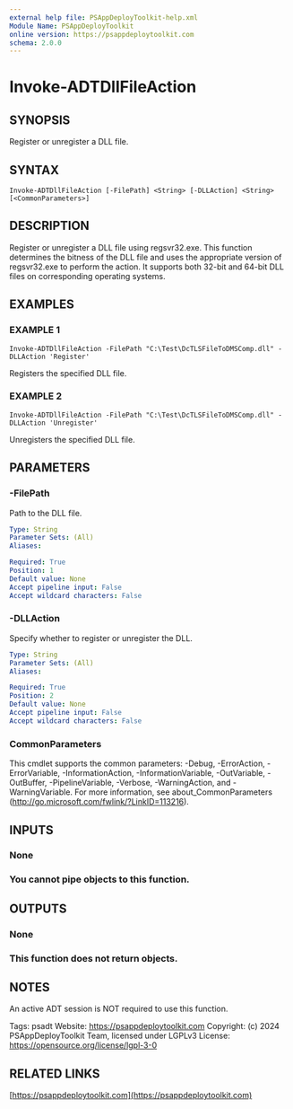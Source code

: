 ```yaml
---
external help file: PSAppDeployToolkit-help.xml
Module Name: PSAppDeployToolkit
online version: https://psappdeploytoolkit.com
schema: 2.0.0
---
```


# Invoke-ADTDllFileAction

## SYNOPSIS
Register or unregister a DLL file.

## SYNTAX

```
Invoke-ADTDllFileAction [-FilePath] <String> [-DLLAction] <String> [<CommonParameters>]
```

## DESCRIPTION
Register or unregister a DLL file using regsvr32.exe.
This function determines the bitness of the DLL file and uses the appropriate version of regsvr32.exe to perform the action.
It supports both 32-bit and 64-bit DLL files on corresponding operating systems.

## EXAMPLES

### EXAMPLE 1
```
Invoke-ADTDllFileAction -FilePath "C:\Test\DcTLSFileToDMSComp.dll" -DLLAction 'Register'
```

Registers the specified DLL file.

### EXAMPLE 2
```
Invoke-ADTDllFileAction -FilePath "C:\Test\DcTLSFileToDMSComp.dll" -DLLAction 'Unregister'
```

Unregisters the specified DLL file.

## PARAMETERS

### -FilePath
Path to the DLL file.

```yaml
Type: String
Parameter Sets: (All)
Aliases:

Required: True
Position: 1
Default value: None
Accept pipeline input: False
Accept wildcard characters: False
```

### -DLLAction
Specify whether to register or unregister the DLL.

```yaml
Type: String
Parameter Sets: (All)
Aliases:

Required: True
Position: 2
Default value: None
Accept pipeline input: False
Accept wildcard characters: False
```

### CommonParameters
This cmdlet supports the common parameters: -Debug, -ErrorAction, -ErrorVariable, -InformationAction, -InformationVariable, -OutVariable, -OutBuffer, -PipelineVariable, -Verbose, -WarningAction, and -WarningVariable.
For more information, see about_CommonParameters (http://go.microsoft.com/fwlink/?LinkID=113216).

## INPUTS

### None
### You cannot pipe objects to this function.
## OUTPUTS

### None
### This function does not return objects.
## NOTES
An active ADT session is NOT required to use this function.

Tags: psadt
Website: https://psappdeploytoolkit.com
Copyright: (c) 2024 PSAppDeployToolkit Team, licensed under LGPLv3
License: https://opensource.org/license/lgpl-3-0

## RELATED LINKS

[https://psappdeploytoolkit.com](https://psappdeploytoolkit.com)

